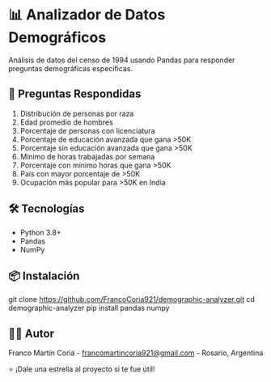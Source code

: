 # 📊 Analizador de Datos Demográficos

Análisis de datos del censo de 1994 usando Pandas para responder preguntas demográficas específicas.

## 🎯 Preguntas Respondidas

1. Distribución de personas por raza
2. Edad promedio de hombres
3. Porcentaje de personas con licenciatura
4. Porcentaje de educación avanzada que gana >50K
5. Porcentaje sin educación avanzada que gana >50K
6. Mínimo de horas trabajadas por semana
7. Porcentaje con mínimo horas que gana >50K
8. País con mayor porcentaje de >50K
9. Ocupación más popular para >50K en India

## 🛠️ Tecnologías

- Python 3.8+
- Pandas
- NumPy

## 📦 Instalación

git clone https://github.com/FrancoCoria921/demographic-analyzer.git
cd demographic-analyzer
pip install pandas numpy

## 👨‍💻 Autor
Franco Martín Coria - francomartincoria921@gmail.com - Rosario, Argentina

⭐ ¡Dale una estrella al proyecto si te fue útil!
